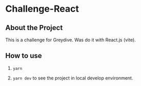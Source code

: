 # Challenge-React

## About the Project

This is a challenge for Greydive. Was do it with React.js (vite).

## How to use

1. `yarn`

2. `yarn dev` to see the project in local develop environment.
